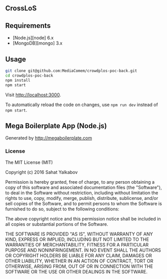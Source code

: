 ## CrossLoS


## Requirements

* [Node.js][node] 6.x
* [MongoDB][mongo] 3.x



## Usage

```bash
git clone git@github.com:MediaComem/crowdplos-poc-back.git
cd crowdplos-poc-back
npm install
npm start
```

Visit [http://localhost:3000](http://localhost:3000).

To automatically reload the code on changes, use `npm run dev` instead of `npm start`.



## Mega Boilerplate App (Node.js)

Generated by http://megaboilerplate.com

### License
The MIT License (MIT)

Copyright (c) 2016 Sahat Yalkabov

Permission is hereby granted, free of charge, to any person obtaining a copy of this software and associated documentation files (the "Software"), to deal in the Software without restriction, including without limitation the rights to use, copy, modify, merge, publish, distribute, sublicense, and/or sell copies of the Software, and to permit persons to whom the Software is furnished to do so, subject to the following conditions:

The above copyright notice and this permission notice shall be included in all copies or substantial portions of the Software.

THE SOFTWARE IS PROVIDED "AS IS", WITHOUT WARRANTY OF ANY KIND, EXPRESS OR IMPLIED, INCLUDING BUT NOT LIMITED TO THE WARRANTIES OF MERCHANTABILITY, FITNESS FOR A PARTICULAR PURPOSE AND NONINFRINGEMENT. IN NO EVENT SHALL THE AUTHORS OR COPYRIGHT HOLDERS BE LIABLE FOR ANY CLAIM, DAMAGES OR OTHER LIABILITY, WHETHER IN AN ACTION OF CONTRACT, TORT OR OTHERWISE, ARISING FROM, OUT OF OR IN CONNECTION WITH THE SOFTWARE OR THE USE OR OTHER DEALINGS IN THE SOFTWARE.